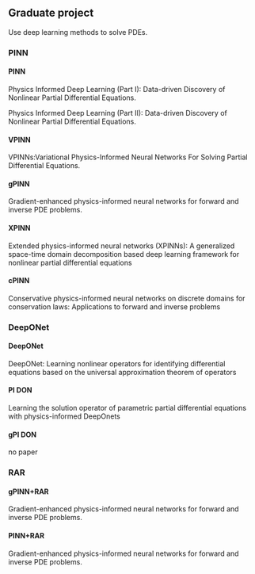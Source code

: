 ## Graduate project

Use deep learning methods to solve PDEs.

### PINN

#### PINN

Physics Informed Deep Learning (Part I): Data-driven Discovery of Nonlinear Partial Differential Equations.

Physics Informed Deep Learning (Part II): Data-driven Discovery of Nonlinear Partial Differential Equations.

#### VPINN

VPINNs:Variational Physics-Informed Neural Networks For Solving Partial Differential Equations.

#### gPINN

Gradient-enhanced physics-informed neural networks for forward and inverse PDE problems.

#### XPINN

Extended physics-informed neural networks (XPINNs): A generalized space-time domain decomposition based deep learning framework for nonlinear partial differential equations

#### cPINN

Conservative physics-informed neural networks on discrete domains for conservation laws: Applications to forward and inverse problems

### DeepONet

#### DeepONet
DeepONet: Learning nonlinear operators for identifying differential equations based on the universal approximation theorem of operators

#### PI DON
Learning the solution operator of parametric partial differential equations with physics-informed DeepOnets

#### gPI DON
no paper

### RAR

#### gPINN+RAR

Gradient-enhanced physics-informed neural networks for forward and inverse PDE problems.

#### PINN+RAR

Gradient-enhanced physics-informed neural networks for forward and inverse PDE problems.


